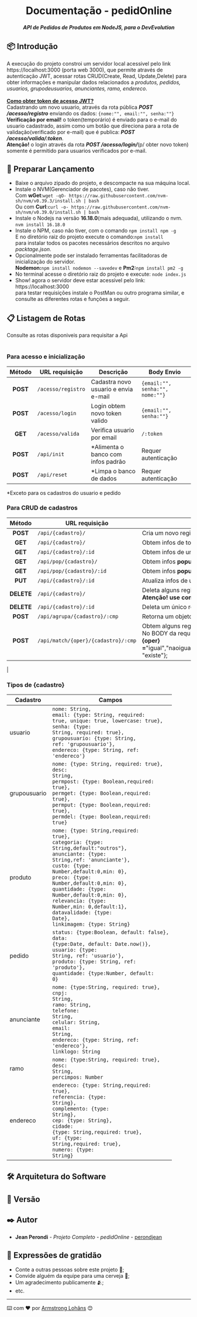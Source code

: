 <h1 align="center">Documentação - pedidOnline</h1>

<h5 align="center">API de Pedidos de Produtos em NodeJS, para o DevEvolution<h5>
  
## 📦 Introdução

A execução do projeto constroi um servidor local acessivel pelo link https://localhost:3000 (porta web 3000), que permite através de autenticação JWT, acessar rotas CRUD(Create, Read, Update,Delete) para obter informações e manipular dados relacionados a <i>produtos, pedidos, usuarios, grupodeusuarios, anunciantes, ramo, endereco</i>.<br/><br/>
<b><u>Como obter token de acesso JWT?</u></b><br/>
Cadastrando um novo usuario, através da rota pública <i><b>POST /acesso/registro</b></i> enviando os dados: <code>{nome:"", email:"", senha:""}</code></i><br/> 
<b>Verificação por email!</b> o token(temporário) é enviado para o e-mail do usuario cadastrado, assim como um botão que direciona para a rota de validação(verificado por e-mail) que é publica: <i><b>POST /acesso/valida/:token</b></i>. <br/>
<b>Atenção!</b> o login através da rota <i><b>POST /acesso/login/</b></i>(p/ obter novo token) somente é permitido para usuarios verificados por e-mail.<br/>


## 🚀 Preparar Lançamento

<ul>
  <li>Baixe o arquivo zipado do projeto, e descompacte na sua máquina local.</li>
  <li>Instale o NVM(Gerenciador de pacotes), caso não tiver.<br>Com <b>wGet</b>:<code>wget -qO- https://raw.githubusercontent.com/nvm-sh/nvm/v0.39.3/install.sh | bash</code><br/>Ou com <b>Curl</b>:<code>curl -o- https://raw.githubusercontent.com/nvm-sh/nvm/v0.39.0/install.sh | bash
</code></li>
  <li>Instale o Nodejs na versão <b>16.18.0</b>(mais adequada), utilizando o nvm.<br/><code>nvm install 16.18.0</code></li>
  <li>Instale o NPM, caso não tiver, com o comando <code>npm install npm -g</code><br/> E no diretório raiz do projeto execute o comando:<code>npm install</code><br/> para instalar todos os pacotes necessários descritos no arquivo <i>packtage.json</i>.</li>
  <li>Opcionalmente pode ser instalado ferramentas facilitadoras de inicialização do servidor.<br/>
  <b>Nodemon:</b><code>npm install nodemon --savedev</code> e <b>Pm2:</b><code>npm install pm2 -g</code></li>
  <li>No terminal acesse o diretório raiz do projeto e execute: <code>node index.js</code></li>
  <li>Show! agora o servidor deve estar acessivel pelo link: https://localhost:3000 <br/>para testar requisições instale o PostMan ou outro programa similar, e consulte as diferentes rotas e funções a seguir.</li>
</ul>
  
## 📋 Listagem de Rotas
  
Consulte as rotas disponiveis para requisitar a Api
<br/>
<br/>
### Para acesso e inicialização
  
| Método | URL requisição | Descrição |  Body Envio  |
|  :---: | ------------------ | ------------------ | ------------------ |
| <b>POST</b>   | ```/acesso/registro```  | Cadastra novo usuario e envia e-mail | ```{email:"", senha:"", nome:""}``` |
| <b>POST</b>   | ```/acesso/login```      | Login obtem novo token valido        | ```{email:"", senha:""}```          |
| <b>GET</b>    | ```/acesso/valida```     | Verifica usuario por email           | ```/:token```                       |
| <b>POST</b>   | ```/api/init```          | *Alimenta o banco com infos padrão   | Requer autenticação                 |
| <b>POST</b>   | ```/api/reset```         | *Limpa o banco de dados              | Requer autenticação                 |
<p>*Exceto para os cadastros do usuario e pedido</p>


### Para CRUD de cadastros
| Método | URL requisição | Descrição | 
|  :---: | ------------------ | ------------------ |
| <b>POST</b>   | ```/api/{cadastro}/```           | Cria um novo registro no documento | 
| <b>GET</b>    | ```/api/{cadastro}/```           | Obtem infos de todos os registros do documento |
| <b>GET</b>    | ```/api/{cadastro}/:id```        | Obtem infos de um unico registro do documento, com o ID na URL | 
| <b>GET</b>    | ```/api/pop/{cadastro}/```       | Obtem infos <b>populadas</b> de todos os registros do documento | 
| <b>GET</b>    | ```/api/pop/{cadastro}/:id```    | Obtem infos <b>populadas</b> de um unico registro do documento, com o ID na URL | 
| <b>PUT</b>    | ```/api/{cadastro}/:id```        | Atualiza infos de um registro no documento, com o ID na URL |
| <b>DELETE</b> | ```/api/{cadastro}/```           | Deleta alguns registos correspondentes ao JSON enviado no body <br/><b>Atenção! use comcautela para não perder dados</b>|
| <b>DELETE</b> | ```/api/{cadastro}/:id```        | Deleta um único registro, informando o ID |
| <b>POST</b>   | ```/api/agrupa/{cadastro}/:cmp```| Retorna um objeto agrupando os documentos por um campo e contando |
| <b>POST</b>   | ```/api/match/{oper}/{cadastro}/:cmp``` |  Obtem alguns registros do documento que corresponde a uma operação<br>No BODY da requisição é preciso enviar um JSON com o atributo valor.<br><b>{oper} =</b>"igual","naoigual","maior","maiorigual","menor","menorigual","contem","naocontem", "existe"}; 
| 


### Tipos de {cadastro}
  
| Cadastro     | Campos |
| --------     | --------   |
| usuario      | <code>nome: String,</code><br/><code>email: {type: String, required: true, unique: true, lowercase: true},</code><br/><code>senha: {type: String, required: true},</code><br/><code>grupousuario: {type: String, ref: 'grupousuario'},</code><br/><code>endereco: {type: String, ref: 'endereco'}</code>|
| grupousuario | <code>nome: {type: String, required: true},</code><br/><code>desc: String,</code><br/><code>permpost: {type: Boolean,required: true},</code><br/><code>permget: {type: Boolean,required: true},</code><br/><code>permput: {type: Boolean,required: true},</code><br/><code>permdel: {type: Boolean,required: true}</code> |
| produto      | <code>nome: {type: String,required: true},</code><br/><code>categoria: {type: String,default:"outros"},</code><br/><code>anunciante: {type: String,ref: 'anunciante'},</code><br/><code>custo: {type: Number,default:0,min: 0},</code><br/><code>preco: {type: Number,default:0,min: 0},</code><br/><code>quantidade: {type: Number,default:0,min: 0},</code><br/><code>relevancia: {type: Number,min: 0,default:1},</code><br/><code>datavalidade: {type: Date},</code><br/><code>linkimagem: {type: String}</code> |
| pedido       | <code>status: {type:Boolean, default: false},</code><br/><code>data: {type:Date, default: Date.now()},</code><br/><code>usuario: {type: String, ref: 'usuario'},</code><br/><code>produto: {type: String, ref: 'produto'},</code><br/><code>quantidade: {type:Number, default: 0}</code> |
| anunciante   | <code>nome: {type:String, required: true},</code><br/><code>cnpj: String,</code><br/><code>ramo: String,</code><br/><code>telefone: String,</code><br/><code>celular: String,</code><br/><code>email: String,</code><br/><code>endereco: {type: String, ref: 'endereco'},</code><br/><code>linklogo: String</code> |
| ramo         | <code>nome: {type:String, required: true},</code><br/><code>desc: String,</code><br/><code>percimpos: Number</code> |
| endereco      | <code>endereco: {type: String,required: true},</code><br/><code>referencia: {type: String},</code><br/><code>complemento: {type: String},</code><br/><code>cep: {type: String},</code><br/><code>cidade: {type: String,required: true},</code><br/><code>uf: {type: String,required: true},</code><br/><code>numero: {type: String}</code> |

 
## 🛠️ Arquitetura do Software



## 📌 Versão


## ✒️ Autor

* **Jean Perondi** - *Projeto Completo - pedidOnline* - [perondjean](https://github.com/Jeanperondi10)


## 🎁 Expressões de gratidão

* Conte a outras pessoas sobre este projeto 📢;
* Convide alguém da equipe para uma cerveja 🍺;
* Um agradecimento publicamente 🫂;
* etc.


---
⌨️ com ❤️ por [Armstrong Lohãns](https://gist.github.com/lohhans) 😊
